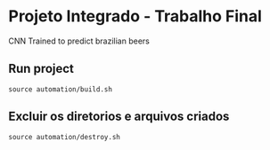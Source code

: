 # Projeto Integrado - Trabalho Final

CNN Trained to predict brazilian beers

## Run project

```
source automation/build.sh
```

## Excluir os diretorios e arquivos criados

```
source automation/destroy.sh
```